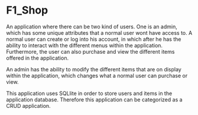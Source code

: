 # F1_Shop

An application where there can be two kind of users. One is an admin, which has some unique attributes that a normal
user wont have access to. A normal user can create or log into his account, in which after he has the ability to interact with 
the different menus within the application. Furthermore, the user can also purchase and view the different items offered in the 
application.

An admin has the ability to modify the different items that are on display within the application, which changes what a normal
user can purchase or view. 

This application uses SQLlite in order to store users and items in the application database. Therefore this application can 
be categorized as a CRUD application.
